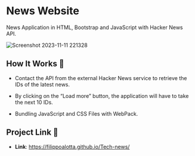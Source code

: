 # News Website
News Application in HTML, Bootstrap and JavaScript with Hacker News API.

![Screenshot 2023-11-11 221328](https://github.com/Filippoalotta/Skills-counter/assets/126830079/67a61cad-1ea8-4b57-951a-775e53342752)

## How It Works 🔧

- Contact the API from the external Hacker News service to retrieve the IDs of the latest news.

- By clicking on the “Load more” button, the application will have to take the next 10 IDs.

- Bundling JavaScript and CSS Files with WebPack.

## Project Link 📁

- **Link**: https://filippoalotta.github.io/Tech-news/
